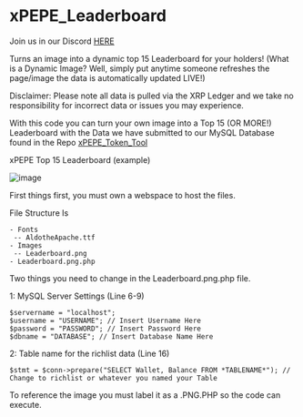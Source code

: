 # xPEPE_Leaderboard

Join us in our Discord [HERE](https://discord.gg/HAG5Qe79wK)

Turns an image into a dynamic top 15 Leaderboard for your holders!
(What is a Dynamic Image? Well, simply put anytime someone refreshes the page/image the data is automatically updated LIVE!)

Disclaimer: Please note all data is pulled via the XRP Ledger and we take no responsibility for incorrect data or issues you may experience.

With this code you can turn your own image into a Top 15 (OR MORE!) Leaderboard with the Data we have submitted to our MySQL Database found in the Repo [xPEPE_Token_Tool](https://github.com/xPEPENFT/xPEPE_Token_Tool)

xPEPE Top 15 Leaderboard (example)

![image](https://user-images.githubusercontent.com/98682121/151692495-10837904-e3eb-42b5-804e-3f5645b34a99.png)


First things first, you must own a webspace to host the files.

File Structure Is

```
- Fonts
 -- AldotheApache.ttf
- Images
 -- Leaderboard.png
- Leaderboard.png.php
```

Two things you need to change in the Leaderboard.png.php file.

1: MySQL Server Settings (Line 6-9)

```
$servername = "localhost";
$username = "USERNAME"; // Insert Username Here
$password = "PASSWORD"; // Insert Password Here
$dbname = "DATABASE"; // Insert Database Name Here
```

2: Table name for the richlist data (Line 16)

```
$stmt = $conn->prepare("SELECT Wallet, Balance FROM *TABLENAME*"); // Change to richlist or whatever you named your Table
```

To reference the image you must label it as a .PNG.PHP so the code can execute.

